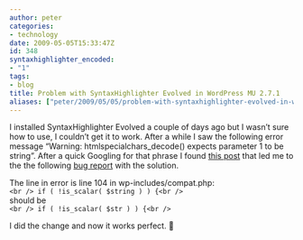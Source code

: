 ```yaml
---
author: peter
categories:
- technology
date: 2009-05-05T15:33:47Z
id: 348
syntaxhighlighter_encoded:
- "1"
tags:
- blog
title: Problem with SyntaxHighlighter Evolved in WordPress MU 2.7.1
aliases: ["peter/2009/05/05/problem-with-syntaxhighlighter-evolved-in-wordpress-mu-271/"]
---
```


I installed SyntaxHighlighter Evolved a couple of days ago but I wasn’t sure how to use, I couldn’t get it to work. After a while I saw the following error message “Warning: htmlspecialchars_decode() expects parameter 1 to be string”. After a quick Googling for that phrase I found [this post](http://wordpress.org/support/topic/243157) that led me to the the following [bug report](http://core.trac.wordpress.org/ticket/9090) with the solution.

The line in error is line 104 in wp-includes/compat.php:  
`<br />
if ( !is_scalar( $string ) ) {<br />
`  
should be  
`<br />
if ( !is_scalar( $str ) ) {<br />
` 

I did the change and now it works perfect. 🙂
